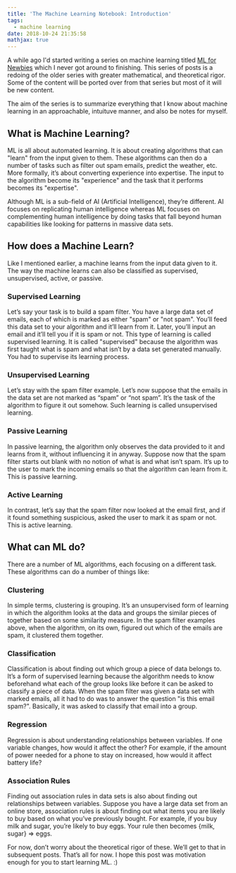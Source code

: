 ```yaml
---
title: 'The Machine Learning Notebook: Introduction'
tags:
  - machine learning
date: 2018-10-24 21:35:58
mathjax: true
---
```



A while ago I'd started writing a series on machine learning titled [ML for Newbies](https://web.archive.org/web/20181022160209/https://medium.com/ml-for-newbies) which I never got around to finishing. This series of posts is a redoing of the older series with greater mathematical, and theoretical rigor. Some of the content will be ported over from that series but most of it will be new content.  

The aim of the series is to summarize everything that I know about machine learning in an approachable, intuituve manner, and also be notes for myself.  

## What is Machine Learning?  

ML is all about automated learning. It is about creating algorithms that can "learn" from the input given to them. These algorithms can then do a number of tasks such as filter out spam emails, predict the weather, etc. More formally, it’s about converting experience into expertise. The input to the algorithm become its "experience" and the task that it performs becomes its "expertise".  

Although ML is a sub-field of AI (Artificial Intelligence), they’re different. AI focuses on replicating human intelligence whereas ML focuses on complementing human intelligence by doing tasks that fall beyond human capabilities like looking for patterns in massive data sets.  

## How does a Machine Learn?  

Like I mentioned earlier, a machine learns from the input data given to it. The way the machine learns can also be classified as supervised, unsupervised, active, or passive.  

### Supervised Learning  

Let’s say your task is to build a spam filter. You have a large data set of emails, each of which is marked as either "spam" or "not spam". You’ll feed this data set to your algorithm and it’ll learn from it. Later, you’ll input an email and it’ll tell you if it is spam or not. This type of learning is called supervised learning. It is called "supervised" because the algorithm was first taught what is spam and what isn’t by a data set generated manually. You had to supervise its learning process.  

### Unsupervised Learning  

Let’s stay with the spam filter example. Let’s now suppose that the emails in the data set are not marked as “spam” or “not spam”. It’s the task of the algorithm to figure it out somehow. Such learning is called unsupervised learning.  

### Passive Learning  

In passive learning, the algorithm only observes the data provided to it and learns from it, without influencing it in anyway. Suppose now that the spam filter starts out blank with no notion of what is and what isn’t spam. It’s up to the user to mark the incoming emails so that the algorithm can learn from it. This is passive learning.  

### Active Learning  

In contrast, let’s say that the spam filter now looked at the email first, and if it found something suspicious, asked the user to mark it as spam or not. This is active learning.  

## What can ML do?  

There are a number of ML algorithms, each focusing on a different task. These algorithms can do a number of things like:

### Clustering  

In simple terms, clustering is grouping. It’s an unsupervised form of learning in which the algorithm looks at the data and groups the similar pieces of together based on some similarity measure. In the spam filter examples above, when the algorithm, on its own, figured out which of the emails are spam, it clustered them together.  

### Classification  

Classification is about finding out which group a piece of data belongs to. It’s a form of supervised learning because the algorithm needs to know beforehand what each of the group looks like before it can be asked to classify a piece of data. When the spam filter was given a data set with marked emails, all it had to do was to answer the question "is this email spam?". Basically, it was asked to classify that email into a group.  

### Regression  

Regression is about understanding relationships between variables. If one variable changes, how would it affect the other? For example, if the amount of power needed for a phone to stay on increased, how would it affect battery life?  

### Association Rules  

Finding out association rules in data sets is also about finding out relationships between variables. Suppose you have a large data set from an online store, association rules is about finding out what items you are likely to buy based on what you’ve previously bought. For example, if you buy milk and sugar, you’re likely to buy eggs. Your rule then becomes {milk, sugar} => eggs.  

For now, don’t worry about the theoretical rigor of these. We’ll get to that in subsequent posts. That’s all for now. I hope this post was motivation enough for you to start learning ML. :)